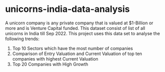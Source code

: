 # unicorns-india-data-analysis
A unicorn company is any private company that is valued at $1-Billion or more and is Venture Capital funded. This dataset consist of list of all unicorns in India till Sep 2022. 
This project uses this data set to analyse the following trends:
1) Top 10 Sectors which have the most number of companies
2) Comparison of Entry Valuation and Current Valuation of top ten companies with highest Current Valuation
3) Top 20 Companies with High Growth 
